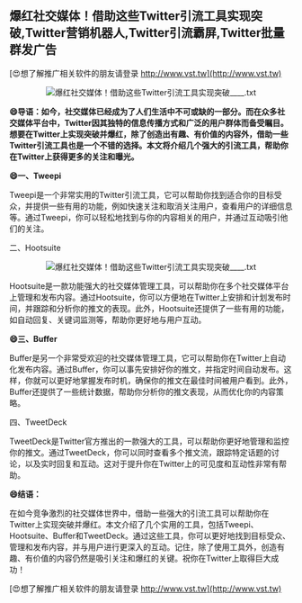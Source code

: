 ## **爆红社交媒体！借助这些Twitter引流工具实现突破,Twitter营销机器人,Twitter引流霸屏,Twitter批量群发广告**

[😍想了解推广相关软件的朋友请登录 http://www.vst.tw](http://www.vst.tw)

 <center><img src="https://vst.tw/MP4/tuiguang/png/5.png" alt="爆红社交媒体！借助这些Twitter引流工具实现突破____.txt"></center>

**😄导语：如今，社交媒体已经成为了人们生活中不可或缺的一部分。而在众多社交媒体平台中，Twitter因其独特的信息传播方式和广泛的用户群体而备受瞩目。想要在Twitter上实现突破并爆红，除了创造出有趣、有价值的内容外，借助一些Twitter引流工具也是一个不错的选择。本文将介绍几个强大的引流工具，帮助你在Twitter上获得更多的关注和曝光。**

**😄一、Tweepi**

Tweepi是一个非常实用的Twitter引流工具，它可以帮助你找到适合你的目标受众，并提供一些有用的功能，例如快速关注和取消关注用户，查看用户的详细信息等。通过Tweepi，你可以轻松地找到与你的内容相关的用户，并通过互动吸引他们的关注。

二、Hootsuite

 <center><img src="https://vst.tw/MP4/tuiguang/png/8.png" alt="爆红社交媒体！借助这些Twitter引流工具实现突破____.txt"></center>

Hootsuite是一款功能强大的社交媒体管理工具，可以帮助你在多个社交媒体平台上管理和发布内容。通过Hootsuite，你可以方便地在Twitter上安排和计划发布时间，并跟踪和分析你的推文的表现。此外，Hootsuite还提供了一些有用的功能，如自动回复、关键词监测等，帮助你更好地与用户互动。

**😄三、Buffer**

Buffer是另一个非常受欢迎的社交媒体管理工具，它可以帮助你在Twitter上自动化发布内容。通过Buffer，你可以事先安排好你的推文，并指定时间自动发布。这样，你就可以更好地掌握发布时机，确保你的推文在最佳时间被用户看到。此外，Buffer还提供了一些统计数据，帮助你分析你的推文表现，从而优化你的内容策略。

四、TweetDeck

TweetDeck是Twitter官方推出的一款强大的工具，可以帮助你更好地管理和监控你的推文。通过TweetDeck，你可以同时查看多个推文流，跟踪特定话题的讨论，以及实时回复和互动。这对于提升你在Twitter上的可见度和互动性非常有帮助。

**😄结语：**

在如今竞争激烈的社交媒体世界中，借助一些强大的引流工具可以帮助你在Twitter上实现突破并爆红。本文介绍了几个实用的工具，包括Tweepi、Hootsuite、Buffer和TweetDeck。通过这些工具，你可以更好地找到目标受众、管理和发布内容，并与用户进行更深入的互动。记住，除了使用工具外，创造有趣、有价值的内容仍然是吸引关注和爆红的关键。祝你在Twitter上取得巨大成功！

[😍想了解推广相关软件的朋友请登录 http://www.vst.tw](http://www.vst.tw)




